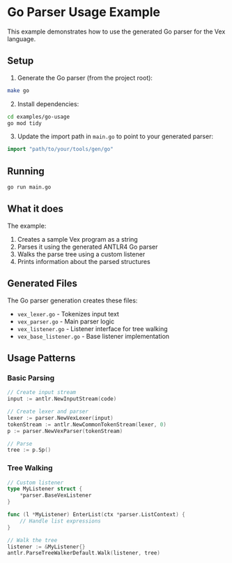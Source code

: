 # Go Parser Usage Example

This example demonstrates how to use the generated Go parser for the Vex language.

## Setup

1. Generate the Go parser (from the project root):
```bash
make go
```

2. Install dependencies:
```bash
cd examples/go-usage
go mod tidy
```

3. Update the import path in `main.go` to point to your generated parser:
```go
import "path/to/your/tools/gen/go"
```

## Running

```bash
go run main.go
```

## What it does

The example:
1. Creates a sample Vex program as a string
2. Parses it using the generated ANTLR4 Go parser
3. Walks the parse tree using a custom listener
4. Prints information about the parsed structures

## Generated Files

The Go parser generation creates these files:
- `vex_lexer.go` - Tokenizes input text
- `vex_parser.go` - Main parser logic
- `vex_listener.go` - Listener interface for tree walking
- `vex_base_listener.go` - Base listener implementation

## Usage Patterns

### Basic Parsing
```go
// Create input stream
input := antlr.NewInputStream(code)

// Create lexer and parser
lexer := parser.NewVexLexer(input)
tokenStream := antlr.NewCommonTokenStream(lexer, 0)
p := parser.NewVexParser(tokenStream)

// Parse
tree := p.Sp()
```

### Tree Walking
```go
// Custom listener
type MyListener struct {
    *parser.BaseVexListener
}

func (l *MyListener) EnterList(ctx *parser.ListContext) {
    // Handle list expressions
}

// Walk the tree
listener := &MyListener{}
antlr.ParseTreeWalkerDefault.Walk(listener, tree)
```